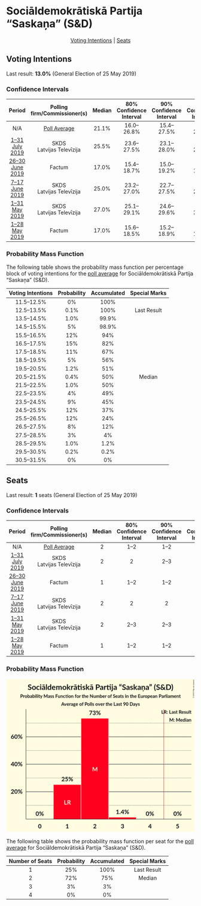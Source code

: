 # Sociāldemokrātiskā Partija “Saskaņa” (S&D)

<p align="center"><a href="#voting-intentions">Voting Intentions</a> | <a href="#seats">Seats</a></p>

## Voting Intentions

Last result: **13.0%** (General Election of 25 May 2019)

### Confidence Intervals

| Period     | Polling firm/Commissioner(s) | Median | 80% Confidence Interval | 90% Confidence Interval | 95% Confidence Interval | 99% Confidence Interval |
|:----------:|:----------------:|:-----------:|:-----------------------:|:-----------------------:|:-----------------------:|:-----------------------:|
| N/A | [Poll Average](average.html) | 21.1% | 16.0–26.8% | 15.4–27.5% | 15.0–28.0% | 14.2–29.1% |
| [1–31 July 2019](2019-07-31-SKDS.html) | SKDS <br> Latvijas Televīzija | 25.5% | 23.6–27.5% | 23.1–28.0% | 22.6–28.5% | 21.7–29.5% |
| [26–30 June 2019](2019-06-30-Factum.html) | Factum | 17.0% | 15.4–18.7% | 15.0–19.2% | 14.6–19.6% | 13.9–20.5% |
| [7–17 June 2019](2019-06-17-SKDS.html) | SKDS <br> Latvijas Televīzija | 25.0% | 23.2–27.0% | 22.7–27.5% | 22.3–28.0% | 21.5–28.9% |
| [1–31 May 2019](2019-05-31-SKDS.html) | SKDS <br> Latvijas Televīzija | 27.0% | 25.1–29.1% | 24.6–29.6% | 24.1–30.1% | 23.2–31.1% |
| [1–28 May 2019](2019-05-28-Factum.html) | Factum | 17.0% | 15.6–18.5% | 15.2–18.9% | 14.8–19.3% | 14.2–20.1% |

### Probability Mass Function

The following table shows the probability mass function per percentage block of voting intentions for the [poll average](average.html) for Sociāldemokrātiskā Partija “Saskaņa” (S&D).

| Voting Intentions | Probability | Accumulated | Special Marks |
|:-----------------:|:-----------:|:-----------:|:-------------:|
| 11.5–12.5% | 0% | 100% |  |
| 12.5–13.5% | 0.1% | 100% | Last Result |
| 13.5–14.5% | 1.0% | 99.9% |  |
| 14.5–15.5% | 5% | 98.9% |  |
| 15.5–16.5% | 12% | 94% |  |
| 16.5–17.5% | 15% | 82% |  |
| 17.5–18.5% | 11% | 67% |  |
| 18.5–19.5% | 5% | 56% |  |
| 19.5–20.5% | 1.2% | 51% |  |
| 20.5–21.5% | 0.4% | 50% | Median |
| 21.5–22.5% | 1.0% | 50% |  |
| 22.5–23.5% | 4% | 49% |  |
| 23.5–24.5% | 9% | 45% |  |
| 24.5–25.5% | 12% | 37% |  |
| 25.5–26.5% | 12% | 24% |  |
| 26.5–27.5% | 8% | 12% |  |
| 27.5–28.5% | 3% | 4% |  |
| 28.5–29.5% | 1.0% | 1.2% |  |
| 29.5–30.5% | 0.2% | 0.2% |  |
| 30.5–31.5% | 0% | 0% |  |


## Seats

Last result: **1** seats (General Election of 25 May 2019)

### Confidence Intervals

| Period     | Polling firm/Commissioner(s) | Median | 80% Confidence Interval | 90% Confidence Interval | 95% Confidence Interval | 99% Confidence Interval |
|:----------:|:----------------:|:------:|:-----------------------:|:-----------------------:|:-----------------------:|:-----------------------:|
| N/A | [Poll Average](average.html) | 2 | 1–2 | 1–2 | 1–3 | 1–3 |
| [1–31 July 2019](2019-07-31-SKDS.html) | SKDS <br> Latvijas Televīzija | 2 | 2 | 2–3 | 2–3 | 2–3 |
| [26–30 June 2019](2019-06-30-Factum.html) | Factum | 1 | 1–2 | 1–2 | 1–2 | 1–2 |
| [7–17 June 2019](2019-06-17-SKDS.html) | SKDS <br> Latvijas Televīzija | 2 | 2 | 2 | 2–3 | 2–3 |
| [1–31 May 2019](2019-05-31-SKDS.html) | SKDS <br> Latvijas Televīzija | 2 | 2–3 | 2–3 | 2–3 | 2–3 |
| [1–28 May 2019](2019-05-28-Factum.html) | Factum | 1 | 1–2 | 1–2 | 1–2 | 1–2 |

### Probability Mass Function

![Graph with seats probability mass function not yet produced](average-seats-pmf-sociāldemokrātiskāpartija“saskaņa”sd.png "Seats Probability Mass Function")

The following table shows the probability mass function per seat for the [poll average](average.html) for Sociāldemokrātiskā Partija “Saskaņa” (S&D).

| Number of Seats | Probability | Accumulated | Special Marks |
|:---------------:|:-----------:|:-----------:|:-------------:|
| 1 | 25% | 100% | Last Result |
| 2 | 72% | 75% | Median |
| 3 | 3% | 3% |  |
| 4 | 0% | 0% |  |


